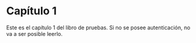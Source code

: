 # Capítulo 1
Este es el capítulo 1 del libro de pruebas. Si no se posee autenticación,
no va a ser posible leerlo.
